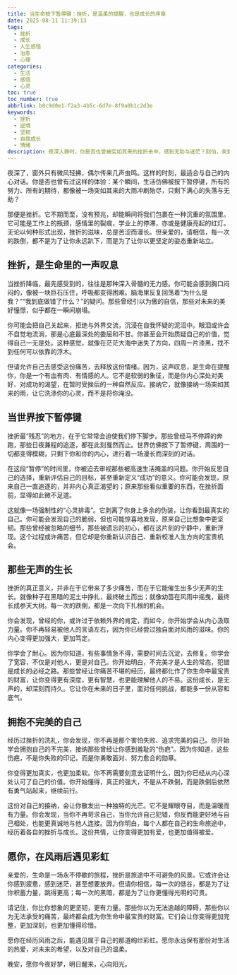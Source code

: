 ```yaml
---
title: 当生命按下暂停键：挫折，是温柔的提醒，也是成长的序章
date: 2025-08-11 11:39:13
tags:
  - 挫折
  - 成长
  - 人生感悟
  - 治愈
  - 心理
categories:
  - 生活
  - 感悟
  - 心灵
toc: true
toc_number: true
abbrlink: b8c9d0e1-f2a3-4b5c-6d7e-8f9a0b1c2d3e
keywords:
  - 挫折
  - 逆境
  - 坚韧
  - 自我成长
  - 情绪
description: 夜深人静时，你是否也曾被突如其来的挫折击中，感到无助与迷茫？别怕，亲爱的，那不是终点，而是生命为你精心准备的一场温柔洗礼。让我们一起，在这份沉甸甸的感悟中，找到前行的力量，看见那些无声的生长，最终拥抱一个更加完整、更加坚韧的自己。
---
```


夜深了，窗外只有微风轻拂，偶尔传来几声虫鸣。这样的时刻，最适合与自己的内心对话。你是否也曾有过这样的体验：某个瞬间，生活仿佛被按下暂停键，所有的努力、所有的期待，都像被一场突如其来的大雨冲刷殆尽，只剩下满心的失落与无助？

那便是挫折。它不期而至，没有预兆，却能瞬间将我们包裹在一种沉重的氛围里。它可能是工作上的瓶颈，感情里的裂痕，学业上的停滞，亦或是健康亮起的红灯。无论以何种形式出现，挫折的滋味，总是苦涩而漫长。但亲爱的，请相信，每一次的跌倒，都不是为了让你永远趴下，而是为了让你以更坚定的姿态重新站立。

## 挫折，是生命里的一声叹息

当挫折降临，最先感受到的，往往是那种深入骨髓的无力感。你可能会感到胸口闷闷的，像被一块巨石压住，呼吸都变得困难。脑海里反复回荡着“为什么是我？”“我到底做错了什么？”的疑问。那些曾经引以为傲的自信，那些对未来的美好憧憬，似乎都在一瞬间崩塌。

你可能会把自己关起来，拒绝与外界交流，沉浸在自我怀疑的泥沼中。眼泪或许会不自觉地流淌，那是心底最深处的委屈和不甘。你甚至会开始质疑自己的价值，觉得自己一无是处。这种感觉，就像在茫茫大海中迷失了方向，四周一片漆黑，找不到任何可以依靠的浮木。

但请允许自己去感受这份痛苦，去释放这份情绪。因为，这声叹息，是生命在提醒你，你是一个有血有肉、有情感的人。它不是软弱的象征，而是你内心深处对美好、对成功的渴望，在暂时受挫后的一种自然反应。接纳它，就像接纳一场突如其来的雨，让它洗涤你的心灵，而不是将你淹没。

## 当世界按下暂停键

挫折最“残忍”的地方，在于它常常会迫使我们停下脚步。那些曾经马不停蹄的奔跑，那些日夜兼程的追逐，都在此刻戛然而止。世界仿佛按下了暂停键，周围的一切都变得模糊，只剩下你和你的内心，进行着一场漫长而深刻的对话。

在这段“暂停”的时间里，你被迫去审视那些被高速生活掩盖的问题。你开始反思自己的选择，重新评估自己的目标，甚至重新定义“成功”的意义。你可能会发现，原来自己一直追逐的，并非内心真正渴望的；原来那些看似重要的东西，在挫折面前，显得如此微不足道。

这就像一场强制性的“心灵排毒”。它剥离了你身上多余的伪装，让你看到最真实的自己。你可能会发现自己的脆弱，但也可能惊喜地发现，原来自己比想象中更坚韧。那些曾经被忽略的细节，那些被遗忘的初心，都在这片刻的宁静中，重新浮现。这个过程或许痛苦，但它却是你重新认识自己、重新校准人生方向的宝贵机会。

## 那些无声的生长

挫折的真正意义，并非在于它带来了多少痛苦，而在于它能催生出多少无声的生长。就像种子在黑暗的泥土中挣扎，最终破土而出；就像幼苗在风雨中摇曳，最终长成参天大树。每一次的跌倒，都是一次向下扎根的机会。

你会发现，曾经的你，或许过于依赖外界的肯定，而如今，你开始学会从内心汲取力量。你不再轻易被他人的言语左右，因为你已经尝过独自面对风雨的滋味。你的内心变得更加强大，更加笃定。

你学会了耐心。因为你知道，有些事情急不得，需要时间去沉淀，去修复。你学会了宽容，不仅是对他人，更是对自己。你开始明白，不完美才是人生的常态，犯错是成长的必经之路。那些曾经让你痛苦不堪的经历，最终都化作了你生命中最宝贵的财富，让你变得更有深度，更有智慧，也更能理解他人的不易。这份成长，是无声的，却深刻而持久。它让你在未来的日子里，面对任何挑战，都能多一份从容和底气。

## 拥抱不完美的自己

经历过挫折的洗礼，你会发现，你不再是那个害怕失败、追求完美的自己。你开始学会拥抱自己的不完美，接纳那些曾经让你感到羞耻的“伤疤”。因为你知道，这些伤疤，不是你失败的印记，而是你勇敢面对、努力愈合的勋章。

你变得更加真实，也更加柔软。你不再需要刻意去证明什么，因为你已经从内心深处认可了自己的价值。你开始懂得，真正的强大，不是从不跌倒，而是跌倒后依然有勇气站起来，继续前行。

这份对自己的接纳，会让你散发出一种独特的光芒。它不是耀眼夺目，而是温暖而有力量。你会发现，当你不再苛求自己，当你允许自己犯错，你反而能更好地与自己相处，也能更真诚地与他人连接。因为你明白，每个人都在自己的生命旅途中，经历着各自的挫折与成长。这份共情，让你变得更加有爱，也更加值得被爱。

## 愿你，在风雨后遇见彩虹

亲爱的，生命是一场永不停歇的旅程，挫折是旅途中不可避免的风景。它或许会让你感到疲惫，感到迷茫，甚至想要放弃。但请你相信，每一次的低谷，都是为了让你积蓄力量，跳得更高；每一次的黑暗，都是为了让你更懂得光明的可贵。

请记住，你比你想象的更坚韧，更有力量。那些你以为无法逾越的障碍，那些你以为无法承受的痛苦，最终都会成为你生命中最宝贵的财富。它们会让你变得更加完整，更加深刻，也更加懂得珍惜。

愿你在经历风雨之后，能遇见属于自己的那道绚烂彩虹。愿你永远保有那份对生活的热爱，对未来的希望，以及对自己的温柔。

晚安，愿你今夜好梦，明日醒来，心向阳光。